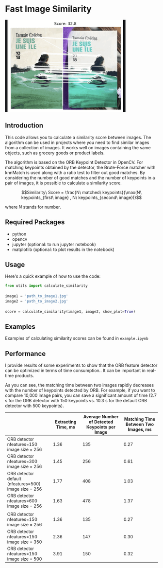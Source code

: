 # Fast Image Similarity

![](images/example.gif)

## Introduction
This code allows you to calculate a similarity score between images. The algorithm can be used in projects where you need to find similar images from a collection of images. It works well on images containing the same objects, such as grocery goods or product labels.

The algorithm is based on the ORB Keypoint Detector in OpenCV. For matching keypoints obtained by the detector, the Brute-Force matcher with knnMatch is used along with a ratio test to filter out good matches. By considering the number of good matches and the number of keypoints in a pair of images, it is possible to calculate a similarity score.

$$Similarity\ Score = \frac{N\ matched\ keypoints}{\max(N\ keypoints_{first\ image} , N\ keypoints_{second\ image})}$$

where $N$ stands for number.

## Required Packages
- python 
- opencv
- jupyter (optional: to run jupyter notebook)
- matplotlib (optional: to plot results in the notebook)

## Usage
Here's a quick example of how to use the code:
```python
from utils import calculate_similarity

image1 = 'path_to_image1.jpg'
image2 = 'path_to_image2.jpg'

score = calculate_similarity(image1, image2, show_plot=True)
```

## Examples
Examples of calculating similarity scores can be found in `example.ipynb`

## Performance

I provide results of some experiments to show that the ORB feature detector can be optimized in terms of time consumption.. It can be important in real-time products. 

As you can see, the matching time between two images rapidly decreases with the number of keypoints detected by ORB. For example, if you want to compare 10,000 image pairs, you can save a significant amount of time (2.7 s for the ORB detector with 150 keypoints vs. 10.3 s for the default ORB detector with 500 keypoints). 

|                                                          | Extracting Time, ms | Average Number of Detected Keypoints per Image | Matching Time Between Two Images, ms |
| -------------------------------------------------------- | ------------------- | ---------------------------------------------- | ------------------------------------ |
| ORB detector nfeatures=150<br>image size = 256           | 1.36                | 135                                            | 0.27                                 |
| ORB detector nfeatures=300<br>image size = 256           | 1.45                | 256                                            | 0.61                                 |
| ORB detector default (nfeatures=500)<br>image size = 256 | 1.77                | 408                                            | 1.03                                 |
| ORB detector nfeatures=600<br>image size = 256           | 1.63                | 478                                            | 1.37                                 |
|                                                          |                     |                                                |                                      |
| ORB detector nfeatures=150<br>image size = 256           | 1.36                | 135                                            | 0.27                                 |
| ORB detector nfeatures=150<br>image size = 350           | 2.36                | 147                                            | 0.30                                 |
| ORB detector nfeatures=150<br>image size = 500           | 3.91                | 150                                            | 0.32                                 |